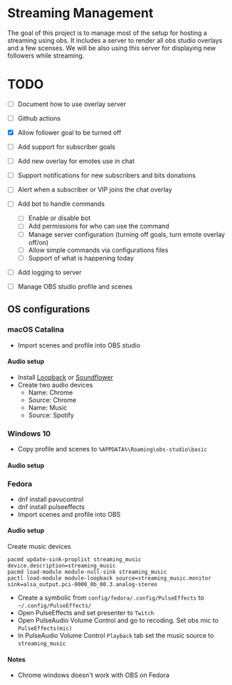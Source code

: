 # Streaming Management
The goal of this project is to manage most of the setup for hosting a streaming
using obs. It includes a server to render all obs studio overlays and a few scenses. We will be also
using this server for displaying new followers while streaming.


# TODO

- [ ] Document how to use overlay server
- [ ] Github actions
- [X] Allow follower goal to be turned off
- [ ] Add support for subscriber goals
- [ ] Add new overlay for emotes use in chat
- [ ] Support notifications for new subscribers and bits donations
- [ ] Alert when a subscriber or VIP joins the chat overlay
- [ ] Add bot to handle commands
  - [ ] Enable or disable bot
  - [ ] Add permissions for who can use the command
  - [ ] Manage server configuration (turning off goals, turn emote overlay off/on)
  - [ ] Allow simple commands via configurations files
  - [ ] Support of what is happening today
- [ ] Add logging to server
- [ ] Manage OBS studio profile and scenes


## OS configurations
### macOS Catalina
* Import scenes and profile into OBS studio

#### Audio setup
* Install [Loopback](https://rogueamoeba.com/loopback/) or
  [Soundflower](https://github.com/mattingalls/Soundflower)
* Create two audio devices
  * Name: Chrome
  * Source: Chrome
  * Name: Music
  * Source: Spotify

### Windows 10
* Copy profile and scenes to `%APPDATA%\Roaming\obs-studio\basic`

#### Audio setup

### Fedora
* dnf install pavucontrol
* dnf install pulseeffects
* Import scenes and profile into OBS

#### Audio setup
Create music devices


```
pacmd update-sink-proplist streaming_music device.description=streaming_music
pacmd load-module module-null-sink streaming_music
pactl load-module module-loopback source=streaming_music.monitor sink=alsa_output.pci-0000_0b_00.3.analog-stereo
```

* Create a symbolic from `config/fedora/.config/PulseEffects` to `~/.config/PulseEffects/`
* Open PulseEffects and set presenter to `Twitch`
* Open PulseAudio Volume Control and go to recoding. Set obs mic to
  `PulseEffects(mic)`
* In PulseAudio Volume Control `Playback` tab set the music source to
  `streaming_music`

#### Notes
* Chrome windows doesn't work with OBS on Fedora
